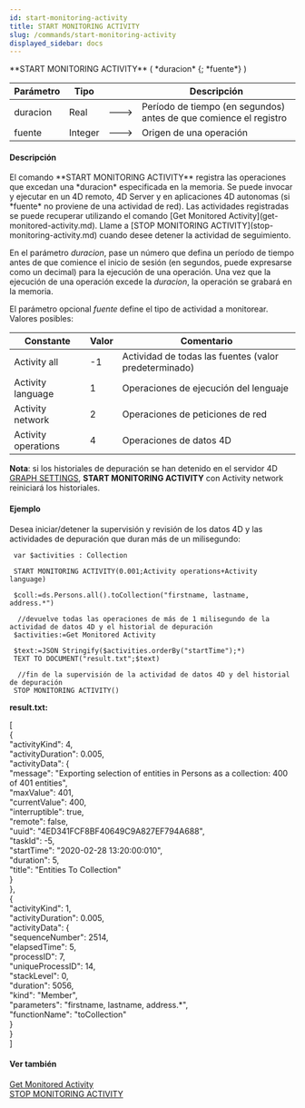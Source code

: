 ```yaml
---
id: start-monitoring-activity
title: START MONITORING ACTIVITY
slug: /commands/start-monitoring-activity
displayed_sidebar: docs
---
```


<!--REF #_command_.START MONITORING ACTIVITY.Syntax-->**START MONITORING ACTIVITY** ( *duracion* {; *fuente*} )<!-- END REF-->
<!--REF #_command_.START MONITORING ACTIVITY.Params-->
| Parámetro | Tipo |  | Descripción |
| --- | --- | --- | --- |
| duracion | Real | &#x1F852; | Período de tiempo (en segundos) antes de que comience el registro |
| fuente | Integer | &#x1F852; | Origen de una operación |

<!-- END REF-->

#### Descripción 

<!--REF #_command_.START MONITORING ACTIVITY.Summary-->El comando **START MONITORING ACTIVITY** registra las operaciones que excedan una *duracion* especificada en la memoria.<!-- END REF--> Se puede invocar y ejecutar en un 4D remoto, 4D Server y en aplicaciones 4D autonomas (si *fuente* no proviene de una actividad de red). Las actividades registradas se puede recuperar utilizando el comando [Get Monitored Activity](get-monitored-activity.md). Llame a [STOP MONITORING ACTIVITY](stop-monitoring-activity.md) cuando desee detener la actividad de seguimiento.

En el parámetro *duracion*, pase un número que defina un período de tiempo antes de que comience el inicio de sesión (en segundos, puede expresarse como un decimal) para la ejecución de una operación. Una vez que la ejecución de una operación excede la *duracion*, la operación se grabará en la memoria.

El parámetro opcional *fuente* define el tipo de actividad a monitorear. Valores posibles:

| Constante           | Valor | Comentario                                            |
| ------------------- | ----- | ----------------------------------------------------- |
| Activity all        | \-1   | Actividad de todas las fuentes (valor predeterminado) |
| Activity language   | 1     | Operaciones de ejecución del lenguaje                 |
| Activity network    | 2     | Operaciones de peticiones de red                      |
| Activity operations | 4     | Operaciones de datos 4D                               |

**Nota**: si los historiales de depuración se han detenido en el servidor 4D [GRAPH SETTINGS](graph-settings.md), **START MONITORING ACTIVITY** con Activity network reiniciará los historiales.

#### Ejemplo 

Desea iniciar/detener la supervisión y revisión de los datos 4D y las actividades de depuración que duran más de un milisegundo:

```4d
 var $activities : Collection
 
 START MONITORING ACTIVITY(0.001;Activity operations+Activity language)
 
 $coll:=ds.Persons.all().toCollection("firstname, lastname, address.*")
 
  //devuelve todas las operaciones de más de 1 milisegundo de la actividad de datos 4D y el historial de depuración
 $activities:=Get Monitored Activity
 
 $text:=JSON Stringify($activities.orderBy("startTime");*)
 TEXT TO DOCUMENT("result.txt";$text)
 
  //fin de la supervisión de la actividad de datos 4D y del historial de depuración
 STOP MONITORING ACTIVITY()
```

**result.txt:**

\[  
 {  
 "activityKind": 4,  
 "activityDuration": 0.005,  
 "activityData": {  
 "message": "Exporting selection of entities in Persons as a collection: 400 of 401 entities",  
 "maxValue": 401,  
 "currentValue": 400,  
 "interruptible": true,  
 "remote": false,  
 "uuid": "4ED341FCF8BF40649C9A827EF794A688",  
 "taskId": -5,  
 "startTime": "2020-02-28 13:20:00:010",  
 "duration": 5,  
 "title": "Entities To Collection"   
 }  
 },  
 {  
 "activityKind": 1,  
 "activityDuration": 0.005,  
 "activityData": {  
 "sequenceNumber": 2514,  
 "elapsedTime": 5,  
 "processID": 7,  
 "uniqueProcessID": 14,  
 "stackLevel": 0,  
 "duration": 5056,  
 "kind": "Member",  
 "parameters": "firstname, lastname, address.\*",  
 "functionName": "toCollection"   
 }  
 }  
\]

#### Ver también 

[Get Monitored Activity](get-monitored-activity.md)  
[STOP MONITORING ACTIVITY](stop-monitoring-activity.md)  